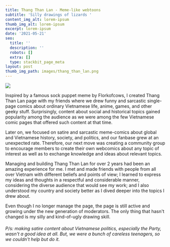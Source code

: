 ```yaml
---
title: Thang Than Lan - Meme-like webtoons
subtitle: 'Silly drawings of lizards '
content_img_alt: lorem-ipsum
thumb_img_alt: lorem-ipsum
excerpt: lorem-ipsum
date: '2021-05-21'
seo:
  title: ''
  description: ''
  robots: []
  extra: []
  type: stackbit_page_meta
layout: post
thumb_img_path: images/thang_than_lan.png
---
```

![](/\_static/app-assets/thang_than_lan.png)

Inspired by a famous sock puppet meme by Florkofcows, I created Thang Than Lan page with my friends where we drew funny and sarcastic single-page comics about ordinary Vietnamese life, anime, games, and other geeky stuff. Surprisingly, content about social and historical topics gained popularity among the audience as we were among the few Vietnamese comic pages that offered such content at that time.

Later on, we focused on satire and sarcastic meme-comics about global and Vietnamese history, society, and politics, and our fanbase grew at an unexpected rate. Therefore, our next move was creating a community group to encourage members to create their own webcomics about any topic of interest as well as to exchange knowledge and ideas about relevant topics.

Managing and building Thang Than Lan for over 2 years had been an amazing experience for me. I met and made friends with people from all over Vietnam with different beliefs and points of view; I learned to express my ideas and thoughts in a respectful and considerable manner, considering the diverse audience that would see my work; and I also understood my country and society better as I dived deeper into the topics I drew about.

Even though I no longer manage the page, the page is still active and growing under the new generation of moderators. The only thing that hasn't changed is my silly and kind-of-ugly drawing skill.

###### P/s: making satire content about Vietnamese politics, especially the Party, wasn't a good idea at all. But, we were a bunch of careless teenagers, so we couldn't help but do it.&#xA;&#xA;&#xA;

